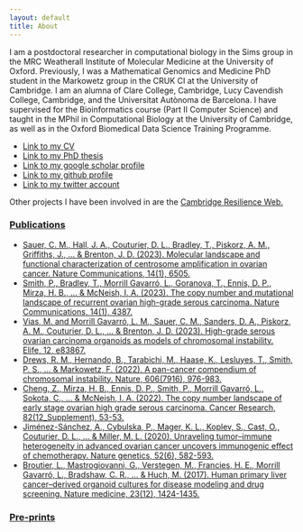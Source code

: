 ```yaml
---
layout: default
title: About
---
```


I am a postdoctoral researcher in computational biology in the Sims group in the MRC Weatherall Institute of Molecular Medicine at the University of Oxford. Previously, I was a Mathematical Genomics and Medicine PhD student in the Markowetz group in the CRUK CI at the University of Cambridge. I am an alumna of Clare College, Cambridge, Lucy Cavendish College, Cambridge, and the Universitat Autònoma de Barcelona. I have supervised for the Bioinformatics course (Part II Computer Science) and taught in the MPhil in Computational Biology at the University of Cambridge, as well as in the Oxford Biomedical Data Science Training Programme.
- <a href="https://github.com/lm687/lm687.github.io/raw/master/MorrillCV2022.pdf">Link to my CV</a>
- <a href="https://aspace.repository.cam.ac.uk/handle/1810/343583">Link to my PhD thesis</a>
- <a href="=https://scholar.google.co.uk/citations?hl=en&view_op=list_works&gmla=AILGF5WJI4WkMLyo2T9XcvNofts8NjuzbxP2daiHGzXFYaFLqZrxmlBY-JEJAweycYS7C6psnmITEVwVRsekoyxhuNePxjCt9ZZJG8MPJe03&user=oGYFd6oAAAAJ">Link to my google scholar profile </a>
- <a href="https://github.com/lm687">Link to my github profile</a>
-  <a href="https://twitter.com/MorrillLena">Link to my twitter account</a>

Other projects I have been involved in are the <a href="https://resilienceweb.org.uk/">Cambridge Resilience Web.

### Publications

- Sauer, C. M., Hall, J. A., Couturier, D. L., Bradley, T., Piskorz, A. M., Griffiths, J., ... & Brenton, J. D. (2023). Molecular landscape and functional characterization of centrosome amplification in ovarian cancer. Nature Communications, 14(1), 6505.
- Smith, P., Bradley, T., Morrill Gavarró, L., Goranova, T., Ennis, D. P., Mirza, H. B., ... & McNeish, I. A. (2023). The copy number and mutational landscape of recurrent ovarian high-grade serous carcinoma. Nature Communications, 14(1), 4387.
- Vias, M. and Morrill Gavarró, L. M., Sauer, C. M., Sanders, D. A., Piskorz, A. M., Couturier, D. L., ... & Brenton, J. D. (2023). High-grade serous ovarian carcinoma organoids as models of chromosomal instability. Elife, 12, e83867. 
- Drews, R. M., Hernando, B., Tarabichi, M., Haase, K., Lesluyes, T., Smith, P. S., ... & Markowetz, F. (2022). A pan-cancer compendium of chromosomal instability. Nature, 606(7916), 976-983.
- Cheng, Z., Mirza, H. B., Ennis, D. P., Smith, P., Morrill Gavarró, L., Sokota, C., ... & McNeish, I. A. (2022). The copy number landscape of early stage ovarian high grade serous carcinoma. Cancer Research, 82(12_Supplement), 53-53.
- Jiménez-Sánchez, A., Cybulska, P., Mager, K. L., Koplev, S., Cast, O., Couturier, D. L., ... & Miller, M. L. (2020). Unraveling tumor–immune heterogeneity in advanced ovarian cancer uncovers immunogenic effect of chemotherapy. Nature genetics, 52(6), 582-593.
- Broutier, L., Mastrogiovanni, G., Verstegen, M., Francies, H. E., Morrill Gavarró, L., Bradshaw, C. R., ... & Huch, M. (2017). Human primary liver cancer–derived organoid cultures for disease modeling and drug screening. Nature medicine, 23(12), 1424-1435.

  
### Pre-prints

